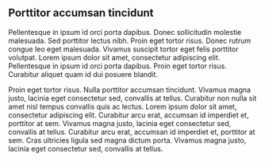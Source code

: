 ## Porttitor accumsan tincidunt

Pellentesque in ipsum id orci porta dapibus. Donec sollicitudin molestie malesuada. Sed porttitor lectus nibh. Proin eget tortor risus. Donec rutrum congue leo eget malesuada. Vivamus suscipit tortor eget felis porttitor volutpat. Lorem ipsum dolor sit amet, consectetur adipiscing elit. Pellentesque in ipsum id orci porta dapibus. Proin eget tortor risus. Curabitur aliquet quam id dui posuere blandit.

Proin eget tortor risus. Nulla porttitor accumsan tincidunt. Vivamus magna justo, lacinia eget consectetur sed, convallis at tellus. Curabitur non nulla sit amet nisl tempus convallis quis ac lectus. Lorem ipsum dolor sit amet, consectetur adipiscing elit. Curabitur arcu erat, accumsan id imperdiet et, porttitor at sem. Vivamus magna justo, lacinia eget consectetur sed, convallis at tellus. Curabitur arcu erat, accumsan id imperdiet et, porttitor at sem. Cras ultricies ligula sed magna dictum porta. Vivamus magna justo, lacinia eget consectetur sed, convallis at tellus.